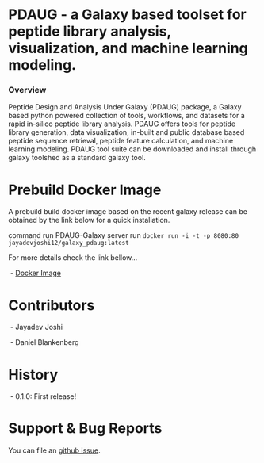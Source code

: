 # PDAUG - a Galaxy based toolset for peptide library analysis, visualization, and machine learning modeling.

### Overview 

Peptide Design and Analysis Under Galaxy (PDAUG) package, a Galaxy based python powered collection of tools, workflows, and datasets for a rapid in-silico peptide library analysis. PDAUG offers tools for peptide library generation, data visualization, in-built and public database based peptide sequence retrieval, peptide feature calculation, and machine learning modeling. PDAUG tool suite can be downloaded and install through galaxy toolshed as a standard galaxy tool. 


# Prebuild Docker Image 

A prebuild build docker image based on the recent galaxy release can be obtained by the link below for a quick installation. 
 
 command run PDAUG-Galaxy server run `docker run -i -t -p 8080:80 jayadevjoshi12/galaxy_pdaug:latest`
 
 For more details check the link bellow...

 - [Docker Image](https://github.com/jaidevjoshi83/docker_pdaug)

# Contributors
 - Jayadev Joshi
 
 - Daniel Blankenberg

# History

 - 0.1.0: First release!

# Support & Bug Reports

You can file an [github issue](https://github.com/jaidevjoshi83/docker_pdaug/issues). 
